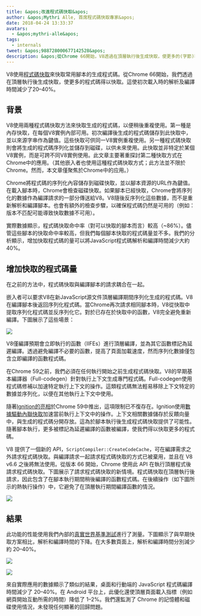 ```yaml
---
title: &apos;改進程式碼快取&apos;
author: &apos;Mythri Alle, 首席程式碼快取專家&apos;
date: 2018-04-24 13:33:37
avatars:
  - &apos;mythri-alle&apos;
tags:
  - internals
tweet: &apos;988728000677142528&apos;
description: &apos;從Chrome 66開始，V8透過在頂層執行後生成快取，使更多的(字節)程式碼得以快取。&apos;
---
```

V8使用[程式碼快取](/blog/code-caching)來快取常用腳本的生成程式碼。從Chrome 66開始，我們透過在頂層執行後生成快取，使更多的程式碼得以快取。這使初次載入時的解析及編譯時間減少了20–40%。

<!--truncate-->
## 背景

V8使用兩種程式碼快取方法來快取生成的程式碼，以便稍後重複使用。第一種是內存快取，在每個V8實例內部可用。初次編譯後生成的程式碼儲存到此快取中，並以來源字串作為鍵值。這些快取可供同一V8實例重複使用。另一種程式碼快取則會將生成的程式碼序列化並儲存到磁碟，以供未來使用。此快取並非特定於某個V8實例，而是可跨不同V8實例使用。此文章主要著重探討第二種快取方式在Chrome中的應用。（其他嵌入者也使用這種程式碼快取方式；此方法並不限於Chrome。然而，本文章僅聚焦於Chrome中的应用。）

Chrome將程式碼的序列化內容儲存到磁碟快取，並以腳本資源的URL作為鍵值。在載入腳本時，Chrome會檢查磁碟快取。如果腳本已經快取，Chrome會將序列化的數據作為編譯請求的一部分傳送給V8。V8隨後反序列化這些數據，而不是重新解析和編譯腳本。也會有額外的檢查步驟，以確保程式碼仍然是可用的（例如：版本不匹配可能導致快取數據不可用）。

實際數據顯示，程式碼快取命中率（對可以快取的腳本而言）較高（~86%）。儘管這些腳本的快取命中率較高，但我們每個腳本快取的程式碼量並不多。我們的分析顯示，增加快取程式碼的量可以將JavaScript程式碼解析和編譯時間減少大約40%。

## 增加快取的程式碼量

在之前的方法中，程式碼快取與編譯腳本的請求耦合在一起。

嵌入者可以要求V8在新JavaScript源文件頂層編譯期間序列化生成的程式碼。V8在編譯腳本後返回序列化程式碼。當Chrome再次請求相同腳本時，V8從快取中提取序列化程式碼並反序列化它。對於已存在於快取中的函數，V8完全避免重新編譯。下圖展示了這些場景：

![](/_img/improved-code-caching/warm-hot-run-1.png)

V8僅編譯預期會立即執行的函數（IIFEs）進行頂層編譯，並為其它函數標記為延遲編譯。透過避免編譯不必要的函數，提高了頁面加載速度，然而序列化數據僅包含立即編譯的函數程式碼。

在Chrome 59之前，我們必須在任何執行開始之前生成程式碼快取。V8的早期基本編譯器（Full-codegen）針對執行上下文生成專門程式碼。Full-codegen使用程式碼修補以加速特定執行上下文的操作。這類程式碼無法輕易移除上下文特定的數據並序列化，以便在其他執行上下文中使用。

隨著[Ignition的亮相](/blog/launching-ignition-and-turbofan)於Chrome 59中推出，這項限制已不復存在。Ignition使用[數據驅動內聯快取](https://www.youtube.com/watch?v=u7zRSm8jzvA)加速當前執行上下文中的操作。上下文相關數據儲存於反饋向量中，與生成的程式碼分開存放。這為於腳本執行後生成程式碼快取提供了可能性。隨著腳本執行，更多被標記為延遲編譯的函數被編譯，使我們得以快取更多的程式碼。

V8 提供了一個新的 API，`ScriptCompiler::CreateCodeCache`，可在編譯需求之外請求程式碼快取。與編譯請求一起請求程式碼快取的方式已被棄用，並且在 V8 v6.6 之後將無法使用。從版本 66 開始，Chrome 使用此 API 在執行頂層程式後請求程式碼快取。下圖展示了請求程式碼快取的新情境。程式碼快取在頂層執行後請求，因此包含了在腳本執行期間稍後編譯的函數程式碼。在後續操作（如下圖所示的熱執行操作）中，它避免了在頂層執行期間編譯函數的情況。

![](/_img/improved-code-caching/warm-hot-run-2.png)

## 結果

此功能的性能使用我們內部的[真實世界基準測試](https://cs.chromium.org/chromium/src/tools/perf/page_sets/v8_top_25.py?q=v8.top&sq=package:chromium&l=1)進行了測量。下圖顯示了與早期快取方案相比，解析和編譯時間的下降。在大多數頁面上，解析和編譯時間分別減少約 20–40%。

![](/_img/improved-code-caching/parse.png)

![](/_img/improved-code-caching/compile.png)

來自實際應用的數據顯示了類似的結果，桌面和行動端的 JavaScript 程式碼編譯時間減少了 20–40%。在 Android 平台上，此優化還使頂層頁面載入指標（例如網頁開始互動所需的時間）降低了 1–2%。我們還監測了 Chrome 的記憶體和磁碟使用情況，未發現任何顯著的回歸問題。

